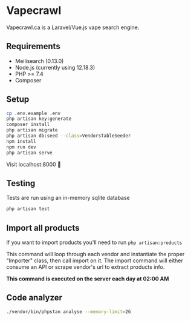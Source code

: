# Vapecrawl

Vapecrawl.ca is a Laravel/Vue.js vape search engine.

## Requirements
- Meilisearch (0.13.0)
- Node.js (currently using 12.18.3)
- PHP >= 7.4
- Composer

## Setup
```bash
cp .env.example .env
php artisan key:generate
composer install
php artisan migrate
php artisan db:seed --class=VendorsTableSeeder
npm install
npm run dev
php artisan serve
```

Visit localhost:8000 :tada:

## Testing
Tests are run using an in-memory sqlite database
```bash
php artisan test
```

## Import all products
If you want to import products you'll need to run `php artisan:products`

This command will loop through each vendor and instantiate the proper "Importer" class, then call import on it.
The import command will either consume an API or scrape vendor's url to extract products info.

**This command is executed on the server each day at 02:00 AM**

## Code analyzer
```bash
./vendor/bin/phpstan analyse --memory-limit=2G
```
